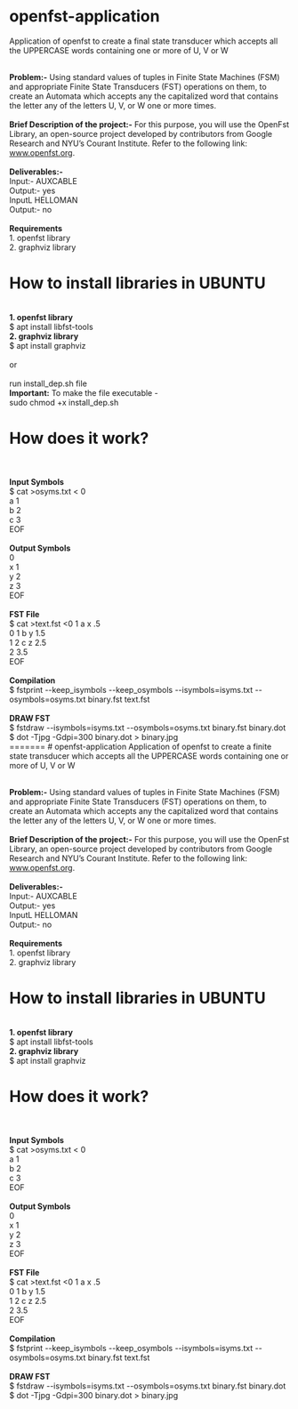 # openfst-application
Application of openfst to create a final state transducer which accepts all the UPPERCASE words containing one or more of U, V or W

<br><strong>Problem:-</strong> Using standard values of tuples in Finite State Machines (FSM) and appropriate Finite State Transducers (FST) operations on them, to create an Automata which accepts any
the capitalized word that contains the letter any of the letters U, V, or W one or more times.
<br><br><strong>Brief Description of the project:-</strong> For this purpose, you will use the OpenFst Library, an open-source project developed by contributors from Google Research and NYU’s Courant Institute. Refer to the following link: www.openfst.org.
<br><br><strong>Deliverables:-</strong>
<br>Input:- AUXCABLE
<br>Output:- yes
<br>InputL HELLOMAN
<br>Output:- no
<br><br>
<strong>Requirements</strong>
<br>1. openfst library
<br>2. graphviz library
<br>

# How to install libraries in UBUNTU
<br><strong>1. openfst library</strong>
<br>$ apt install libfst-tools
<br><strong>2. graphviz library</strong>
<br>$ apt install graphviz
<br><br>or
<br><br>
run install_dep.sh file
<br><strong>Important:</strong> To make the file executable -
<br> sudo chmod +x install_dep.sh
<br>
# How does it work?
<br>
<br><strong>Input Symbols</strong>
<br>$ cat >osyms.txt <<EOF
<br><eps> 0
<br>a 1
<br>b 2
<br>c 3
<br>EOF
<br>
<br><strong>Output Symbols</strong>
<br><eps> 0
<br>x 1
<br>y 2
<br>z 3
<br>EOF
<br>
<br><strong>FST File</strong>
<br>$ cat >text.fst <<EOF
<br>0 1 a x .5
<br>0 1 b y 1.5
<br>1 2 c z 2.5
<br>2 3.5
<br>EOF
<br>
<br><strong>Compilation</strong>
<br>$ fstprint --keep_isymbols --keep_osymbols --isymbols=isyms.txt --osymbols=osyms.txt binary.fst text.fst
<br><br><strong>DRAW FST</strong>
<br>$ fstdraw --isymbols=isyms.txt --osymbols=osyms.txt binary.fst binary.dot
<br>$ dot -Tjpg -Gdpi=300 binary.dot > binary.jpg
<br>
=======
# openfst-application
Application of openfst to create a finite state transducer which accepts all the UPPERCASE words containing one or more of U, V or W

<br><strong>Problem:-</strong> Using standard values of tuples in Finite State Machines (FSM) and appropriate Finite State Transducers (FST) operations on them, to create an Automata which accepts any
the capitalized word that contains the letter any of the letters U, V, or W one or more times.
<br><br><strong>Brief Description of the project:-</strong> For this purpose, you will use the OpenFst Library, an open-source project developed by contributors from Google Research and NYU’s Courant Institute. Refer to the following link: www.openfst.org.
<br><br><strong>Deliverables:-</strong>
<br>Input:- AUXCABLE
<br>Output:- yes
<br>InputL HELLOMAN
<br>Output:- no
<br><br>
<strong>Requirements</strong>
<br>1. openfst library
<br>2. graphviz library
<br>

# How to install libraries in UBUNTU
<br><strong>1. openfst library</strong>
<br>$ apt install libfst-tools
<br><strong>2. graphviz library</strong>
<br>$ apt install graphviz
<br>
# How does it work?
<br>
<br><strong>Input Symbols</strong>
<br>$ cat >osyms.txt <<EOF
<br><eps> 0
<br>a 1
<br>b 2
<br>c 3
<br>EOF
<br>
<br><strong>Output Symbols</strong>
<br><eps> 0
<br>x 1
<br>y 2
<br>z 3
<br>EOF
<br>
<br><strong>FST File</strong>
<br>$ cat >text.fst <<EOF
<br>0 1 a x .5
<br>0 1 b y 1.5
<br>1 2 c z 2.5
<br>2 3.5
<br>EOF
<br>
<br><strong>Compilation</strong>
<br>$ fstprint --keep_isymbols --keep_osymbols --isymbols=isyms.txt --osymbols=osyms.txt binary.fst text.fst
<br><br><strong>DRAW FST</strong>
<br>$ fstdraw --isymbols=isyms.txt --osymbols=osyms.txt binary.fst binary.dot
<br>$ dot -Tjpg -Gdpi=300 binary.dot > binary.jpg
<br>